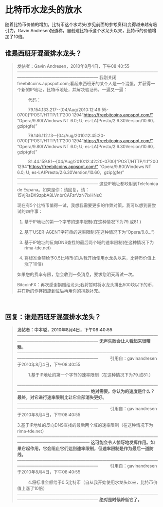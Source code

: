 # 比特币水龙头的放水

随着比特币价值的增加，比特币这个水龙头(参见前面的参考资料)变得越来越有吸引力。Gavin Andresen报道称，自创建比特币这个水龙头以来，比特币的价值增加了10倍。

## 谁是西班牙混蛋排水龙头？

> 发帖者：Gavin Andresen，2010年8月4日，下午08:40:55
> ————————————————————————————————————————————————————
> 我刚关闭freebitcoins.appspot.com;看起来西班牙的某个人是一个混蛋，并获得一个新的IP地址，比特币地址，并解决验证码。一遍又一遍：
> 
> &emsp; &emsp; 代码：
> 
> &emsp; &emsp; 79.154.133.217--[04/Aug/2010:12:46:55-0700]“POST/HTTP/1.1”200 1294“https://freebitcoins.appspot.com/”
“Opera/9.80(Windows NT 6.0; U; es-LA)Presto/2.6.30Version/10.60，gzip(gfe)”
>
> &emsp; &emsp; 79.146.112.13--[04/Aug/2010:12:45:20-0700]“POST/HTTP/1.1”200 1294“https://freebitcoins.appspot.com/”
“Opera/9.80(Windows NT 6.0; U; es-LA)Presto/2.6.30Version/10.60，gzip(gfe)”
>
> &emsp; &emsp; 81.44.159.81--[04/Aug/2010:12:42:20-0700]“POST/HTTP/1.1”200 1294“https://freebitcoins.appspot.com/”
“Opera/9.80(Windows NT 6.0; U; es-LA)Presto/2.6.30Version/10.60，gzip(gfe)”
> &emsp; &emsp; ————————————————————————————————————————————————————
> 这些IP地址都映射到Telefonica de Espana。如果是你：请回复，请：15VjRaDX9zpbA8LVnbrCAFzrVzN7ixHNsC
>
> 现在有5个比特币值得一试，我想我需要更多的作弊对策。我可以想到要尝试的四件事：
> 
> 1. 基于IP地址的第一个字节的速率限制(在这种情况下为79.或81.)
>
> 2. 基于USER-AGENT字符串的速率限制(在这种情况下为“Opera/9.8...”)
>
> 3. 基于IP地址的反向DNS查找的最后两个域的速率限制(在这种情况下为rima-tde.net)
>
> 4. 将标准金额给予0.5比特币(自从我开始使用水龙头以来，比特币价值上涨了10倍)
>
> 如果您的费率有限，您会收到一条消息，要求您明天再试一次。
> 
> BitcoinFX：再次感谢捐赠给龙头;我将暂时将水龙头排出500块以下的币，并在新的作弊措施到位后再用你的捐款补充。

<br />

## 回复：谁是西班牙混蛋排水龙头？

> **发帖者：中本聪，2010年8月4日，下午08:40:55**
> ————————————————————————————————————————————————————
> **无声失败会让人看起来很糟糕。**
> ————————————————————————————————————————————————————
> &emsp; &emsp; 引用自：gavinandresen于2010年8月4日，下午08:40:55
>
> &emsp; &emsp; 1.基于IP地址的第一个字节的速率限制（在这种情况下为79.或81.）
> &emsp; &emsp; ——————————————————————————————————————————————————
> **绝对需要。你认为的速度是什么？最终，对它进行速率限制比让它全部消失更好。**
> ————————————————————————————————————————————————————
> &emsp; &emsp; 引用自：gavinandresen于2010年8月4日，下午08:40:55
>
> 3.基于IP地址的反向DNS查找的最后两个域的速率限制（在这种情况下为rima-tde.net）
> &emsp; &emsp; ——————————————————————————————————————————————————
> **这可能会令人惊讶地发挥作用。如果它起作用，它会阻止它们达到速率限制，但速率限制是作为最后一道防线。**
> ————————————————————————————————————————————————————
> &emsp; &emsp; 引用自：gavinandresen于2010年8月4日，下午08:40:55
>
> &emsp; &emsp; 4.将标准金额给予0.5比特币（自从我开始使用水龙头以来，比特币价值上涨了10倍）
> ————————————————————————————————————————————————————
> **绝对是时候降低它了。**












